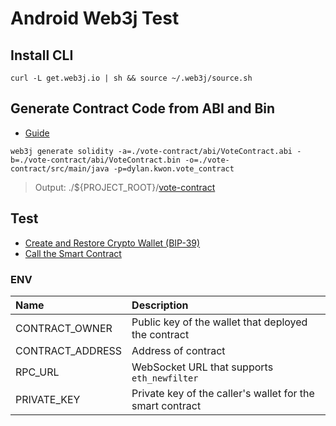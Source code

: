 # Android Web3j Test

## Install CLI

```
curl -L get.web3j.io | sh && source ~/.web3j/source.sh
```

## Generate Contract Code from ABI and Bin

- [Guide](https://docs.web3j.io/4.8.7/smart_contracts/construction_and_deployment/#solidity-smart-contract-wrappers)

```
web3j generate solidity -a=./vote-contract/abi/VoteContract.abi -b=./vote-contract/abi/VoteContract.bin -o=./vote-contract/src/main/java -p=dylan.kwon.vote_contract
```

> Output: ./${PROJECT_ROOT}/[vote-contract](./vote-contract)

## Test

- [Create and Restore Crypto Wallet (BIP-39)](./app/src/test/java/dylan/kwon/web3test/CryptoWalletTest.kt)
- [Call the Smart Contract](./app/src/test/java/dylan/kwon/web3test/VoteContractTest.kt)

### ENV

| Name             | Description                                               |
|:-----------------|:----------------------------------------------------------|
| CONTRACT_OWNER   | Public key of the wallet that deployed the contract       |
| CONTRACT_ADDRESS | Address of contract                                       |
| RPC_URL          | WebSocket URL that supports `eth_newfilter`               |
| PRIVATE_KEY      | Private key of the caller's wallet for the smart contract |